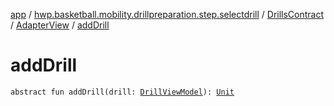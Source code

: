 [app](../../../index.md) / [hwp.basketball.mobility.drillpreparation.step.selectdrill](../../index.md) / [DrillsContract](../index.md) / [AdapterView](index.md) / [addDrill](.)

# addDrill

`abstract fun addDrill(drill: `[`DrillViewModel`](../../../hwp.basketball.mobility.entitiy.drills/-drill-view-model/index.md)`): `[`Unit`](https://kotlinlang.org/api/latest/jvm/stdlib/kotlin/-unit/index.html)